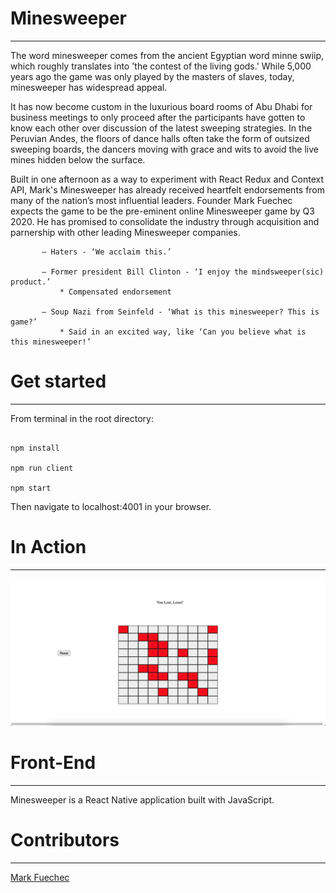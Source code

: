 # Minesweeper
---
The word minesweeper comes from the ancient Egyptian word minne swiip, which roughly translates into 'the contest of the living gods.' While 5,000 years ago the game was only played by the masters of slaves, today, minesweeper has widespread appeal.

It has now become custom in the luxurious board rooms of Abu Dhabi for business meetings to only proceed after the participants have gotten to know each other over discussion of the latest sweeping strategies. In the Peruvian Andes, the floors of dance halls often take the form of outsized sweeping boards, the dancers moving with grace and wits to avoid the live mines hidden below the surface.

Built in one afternoon as a way to experiment with React Redux and Context API, Mark's Minesweeper has already received heartfelt endorsements from many of the nation’s most influential leaders. Founder Mark Fuechec expects the game to be the pre-eminent online Minesweeper game by Q3 2020. He has promised to consolidate the industry through acquisition and parnership with other leading Minesweeper companies.

           — Haters - ‘We acclaim this.’

           — Former president Bill Clinton - ‘I enjoy the mindsweeper(sic) product.’
               * Compensated endorsement

           — Soup Nazi from Seinfeld - ‘What is this minesweeper? This is game?’
               * Said in an excited way, like ‘Can you believe what is this minesweeper!’

# Get started
---
From terminal in the root directory:

```

npm install

npm run client

npm start

```

Then navigate to localhost:4001 in your browser.

# In Action
---
![losing game](images/losingGame.png)


# Front-End
---
Minesweeper is a React Native application built with JavaScript.

# Contributors
---
[Mark Fuechec](https://github.com/mfuechec)
